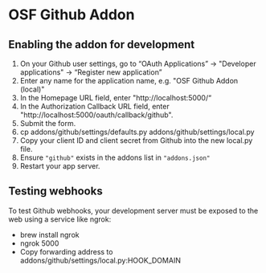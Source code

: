 # OSF Github Addon

## Enabling the addon for development

1. On your Github user settings, go to “OAuth Applications” -> "Developer applications" -> “Register new application”
2. Enter any name for the application name, e.g. "OSF Github Addon (local)"
3. In the Homepage URL field, enter "http://localhost:5000/“
4. In the Authorization Callback URL field, enter "http://localhost:5000/oauth/callback/github".
5. Submit the form.
6. cp addons/github/settings/defaults.py addons/github/settings/local.py
7. Copy your client ID and client secret from Github into the new local.py file.
8. Ensure `"github"` exists in the addons list in `"addons.json"`
9. Restart your app server.

## Testing webhooks

To test Github webhooks, your development server must be exposed to the web using a service like ngrok:
* brew install ngrok
* ngrok 5000
* Copy forwarding address to addons/github/settings/local.py:HOOK_DOMAIN

